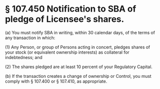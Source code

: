 # § 107.450   Notification to SBA of pledge of Licensee's shares.

(a) You must notify SBA in writing, within 30 calendar days, of the terms of any transaction in which: 


(1) Any Person, or group of Persons acting in concert, pledges shares of your stock (or equivalent ownership interests) as collateral for indebtedness; and 


(2) The shares pledged are at least 10 percent of your Regulatory Capital. 


(b) If the transaction creates a change of ownership or Control, you must comply with § 107.400 or § 107.410, as appropriate. 




